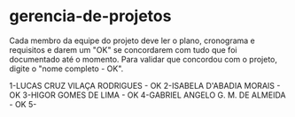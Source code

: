 # gerencia-de-projetos
Cada membro da equipe do projeto deve ler o plano, cronograma e requisitos e darem um "OK" se concordarem com tudo que foi documentado
até o momento. Para validar que concordou com o projeto, digite o "nome completo - OK".

1-LUCAS CRUZ VILAÇA RODRIGUES - OK
2-ISABELA D'ABADIA MORAIS - OK
3-HIGOR GOMES DE LIMA - OK
4-GABRIEL ANGELO G. M. DE ALMEIDA - OK
5-
